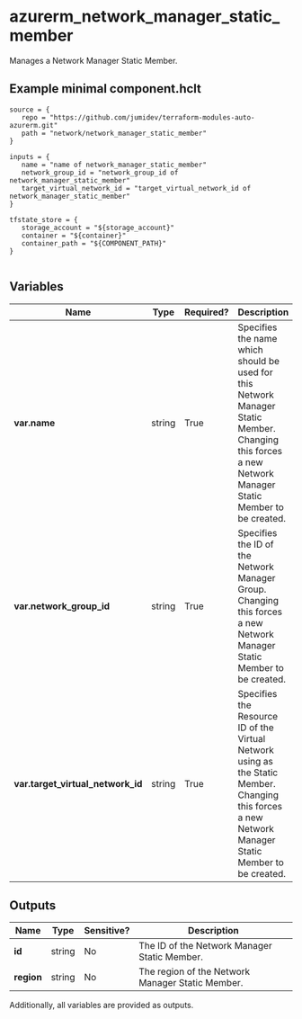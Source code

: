 # azurerm_network_manager_static_member

Manages a Network Manager Static Member.

## Example minimal component.hclt

```hcl
source = {
   repo = "https://github.com/jumidev/terraform-modules-auto-azurerm.git" 
   path = "network/network_manager_static_member" 
}

inputs = {
   name = "name of network_manager_static_member" 
   network_group_id = "network_group_id of network_manager_static_member" 
   target_virtual_network_id = "target_virtual_network_id of network_manager_static_member" 
}

tfstate_store = {
   storage_account = "${storage_account}" 
   container = "${container}" 
   container_path = "${COMPONENT_PATH}" 
}


```

## Variables

| Name | Type | Required? |  Description |
| ---- | ---- | --------- |  ----------- |
| **var.name** | string | True | Specifies the name which should be used for this Network Manager Static Member. Changing this forces a new Network Manager Static Member to be created. | 
| **var.network_group_id** | string | True | Specifies the ID of the Network Manager Group. Changing this forces a new Network Manager Static Member to be created. | 
| **var.target_virtual_network_id** | string | True | Specifies the Resource ID of the Virtual Network using as the Static Member. Changing this forces a new Network Manager Static Member to be created. | 



## Outputs

| Name | Type | Sensitive? | Description |
| ---- | ---- | --------- | --------- |
| **id** | string | No  | The ID of the Network Manager Static Member. | 
| **region** | string | No  | The region of the Network Manager Static Member. | 

Additionally, all variables are provided as outputs.
